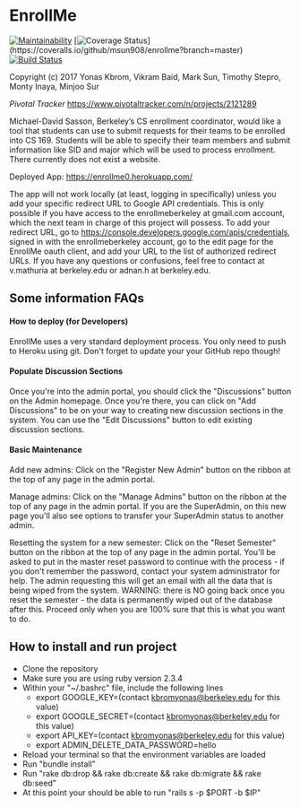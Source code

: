 
# EnrollMe

[![Maintainability](https://api.codeclimate.com/v1/badges/83a3897f352fa9401cfb/maintainability)](https://codeclimate.com/github/msun908/enrollme/maintainability)
[![Coverage Status](https://coveralls.io/repos/github/msun908/enrollme/badge.svg?)](https://coveralls.io/github/msun908/enrollme?branch=master)
[![Build Status](https://travis-ci.org/msun908/enrollme.svg?branch=master)](https://travis-ci.org/msun908/enrollme)


Copyright (c) 2017 Yonas Kbrom, Vikram Baid, Mark Sun, Timothy Stepro, Monty Inaya, Minjoo Sur

*Pivotal Tracker* https://www.pivotaltracker.com/n/projects/2121289

Michael-David Sasson, Berkeley’s CS enrollment coordinator, would like a tool that students can use to submit requests for their teams to be enrolled into CS 169. Students will be able to specify their team members and submit information like SID and major which will be used to process enrollment. There currently does not exist a website.

Deployed App: https://enrollme0.herokuapp.com/

The app will not work locally (at least, logging in specifically) unless you add your specific redirect URL to Google API credentials. This is only possible if you have access to the enrollmeberkeley at gmail.com account, which the next team in charge of this project will possess. To add your redirect URL, go to https://console.developers.google.com/apis/credentials, signed in with the enrollmeberkeley account, go to the edit page for the EnrollMe oauth client, and add your URL to the list of authorized redirect URLs. If you have any questions or confusions, feel free to contact at v.mathuria at berkeley.edu or adnan.h at berkeley.edu.

## Some information FAQs

#### How to deploy (for Developers)

EnrollMe uses a very standard deployment process. You only need to push to Heroku using git. Don't forget to update your your GitHub repo though!

#### Populate Discussion Sections

Once you're into the admin portal, you should click the "Discussions" button on the Admin homepage. Once you're there, you can click on "Add Discussions" to be on your way to creating new discussion sections in the system. You can use the "Edit Discussions" button to edit existing discussion sections.

#### Basic Maintenance

Add new admins: Click on the "Register New Admin" button on the ribbon at the top of any page in the admin portal.

Manage admins: Click on the "Manage Admins" button on the ribbon at the top of any page in the admin portal. If you are the SuperAdmin, on this new page you'll also see options to transfer your SuperAdmin status to another admin.

Resetting the system for a new semester: Click on the "Reset Semester" button on the ribbon at the top of any page in the admin portal. You'll be asked to put in the master reset password to continue with the process - if you don't remember the password, contact your system administrator for help. The admin requesting this will get an email with all the data that is being wiped from the system. WARNING: there is NO going back once you reset the semester - the data is permanently wiped out of the database after this. Proceed only when you are 100% sure that this is what you want to do.


## How to install and run project

- Clone the repository
- Make sure you are using ruby version 2.3.4
- Within your "~/.bashrc" file, include the following lines
    - export GOOGLE_KEY=(contact kbromyonas@berkeley.edu for this value)
    - export GOOGLE_SECRET=(contact kbromyonas@berkeley.edu for this value)
    - export API_KEY=(contact kbromyonas@berkeley.edu for this value)
    - export ADMIN_DELETE_DATA_PASSWORD=hello
- Reload your terminal so that the environment variables are loaded
- Run "bundle install"
- Run "rake db:drop && rake db:create && rake db:migrate && rake db:seed"
- At this point your should be able to run "rails s -p $PORT -b $IP"
